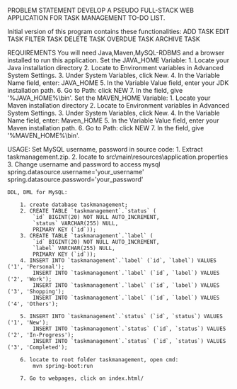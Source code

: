 PROBLEM STATEMENT
	DEVELOP A PSEUDO FULL-STACK WEB APPLICATION FOR TASK MANAGEMENT TO-DO LIST.

Initial version of this program contains these functionalities:
	ADD TASK
	EDIT TASK
	FILTER TASK
	DELETE TASK
	OVERDUE TASK
	ARCHIVE TASK

REQUIREMENTS
	You will need Java,Maven,MySQL-RDBMS and a browser installed to run this application.
	Set the JAVA_HOME Variable:
		1. Locate your Java installation directory
		2. Locate to Environment variables in Advanced System Settings.
		3. Under System Variables, click New.
		4. In the Variable Name field, enter: JAVA_HOME 
		5. In the Variable Value field, enter your JDK installation path.
		6. Go to Path: click NEW
		7. In the field, give '%JAVA_HOME%\bin'.
	Set the MAVEN_HOME Variable:
		1. Locate your Maven installation directory
		2. Locate to Environment variables in Advanced System Settings.
		3. Under System Variables, click New.
		4. In the Variable Name field, enter: Maven_HOME 
		5. In the Variable Value field, enter your Maven installation path.
		6. Go to Path: click NEW
		7. In the field, give '%MAVEN_HOME%\bin'.

USAGE:
	Set MySQL username, password in source code:
		1. Extract taskmanagement.zip.
		2. locate to src\main\resources\application.properties
		3. Change username and password to access mysql
			spring.datasource.username='your_username'
			spring.datasource.password='your_password'
	
	DDL, DML for MySQL:
	
		1. create database taskmanagement;
		2. CREATE TABLE `taskmanagement`.`status` (
			`id` BIGINT(20) NOT NULL AUTO_INCREMENT,
			`status` VARCHAR(255) NULL,
			PRIMARY KEY (`id`));
		3. CREATE TABLE `taskmanagement`.`label` (
			`id` BIGINT(20) NOT NULL AUTO_INCREMENT,
			`label` VARCHAR(255) NULL,
			PRIMARY KEY (`id`));
		4. INSERT INTO `taskmanagement`.`label` (`id`, `label`) VALUES ('1', 'Personal');
			INSERT INTO `taskmanagement`.`label` (`id`, `label`) VALUES ('2', 'Work');
			INSERT INTO `taskmanagement`.`label` (`id`, `label`) VALUES ('3', 'Shopping');
			INSERT INTO `taskmanagement`.`label` (`id`, `label`) VALUES ('4', 'Others');

		5. INSERT INTO `taskmanagement`.`status` (`id`, `status`) VALUES ('1', 'New');
			INSERT INTO `taskmanagement`.`status` (`id`, `status`) VALUES ('2', 'In-Progress');
			INSERT INTO `taskmanagement`.`status` (`id`, `status`) VALUES ('3', 'Completed');

		6. locate to root folder taskmanagement, open cmd:
			mvn spring-boot:run
		
		7. Go to webpages, click on index.html/
	
